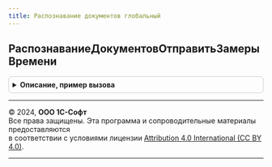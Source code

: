```yaml
---
title: Распознавание документов глобальный
---
```



## РаспознаваниеДокументовОтправитьЗамерыВремени
<details style="margin: 1em 0; padding: 0.5em; border: 1px solid #ccc; border-radius: 6px;">

<summary style="font-weight: bold; cursor: pointer;">Описание, пример вызова</summary>

```bsl

// См. РаспознаваниеДокументовЗамерыВремениСлужебныйКлиент.ПодключитьОбработчикОтправкиЗамеровВремени
//
Процедура РаспознаваниеДокументовОтправитьЗамерыВремени() Экспорт
```

Пример вызова
```bsl
РаспознаваниеДокументовГлобальный.РаспознаваниеДокументовОтправитьЗамерыВремени() 
```
</details>

---

© 2024, **ООО 1С-Софт**  
Все права защищены. Эта программа и сопроводительные материалы предоставляются  
в соответствии с условиями лицензии [Attribution 4.0 International (CC BY 4.0)](https://creativecommons.org/licenses/by/4.0/legalcode).

---
